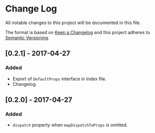 # Change Log

All notable changes to this project will be documented in this file.

The format is based on [Keep a Changelog](http://keepachangelog.com/) 
and this project adheres to [Semantic Versioning](http://semver.org/).

## [0.2.1] - 2017-04-27

### Added

- Export of `DefaultProps` interface in index file.
- Changelog.

## [0.2.0] - 2017-04-27

### Added

- `dispatch` property when `mapDispatchToProps` is omitted.
